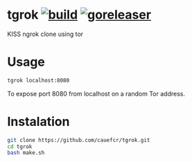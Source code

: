 # tgrok [![build](https://github.com/cauefcr/tgrok/actions/workflows/go.yml/badge.svg)](https://github.com/cauefcr/tgrok/actions/workflows/go.yml) [![goreleaser](https://github.com/cauefcr/tgrok/actions/workflows/main.yml/badge.svg)](https://github.com/cauefcr/tgrok/actions/workflows/main.yml)
KISS ngrok clone using tor

# Usage

```sh
tgrok localhost:8080
```

To expose port 8080 from localhost on a random Tor address.

# Instalation

```sh
git clone https://github.com/cauefcr/tgrok.git
cd tgrok
bash make.sh
```